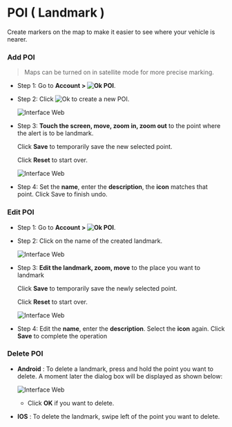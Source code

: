 #  POI ( Landmark )

Create markers on the map to make it easier to see where your vehicle is nearer.

<div id="poi"> 
</div>

### Add POI

> Maps can be turned on in satellite mode for more precise marking.

* Step 1: Go to **Account  > <span class="icon-left svg-filter-info">![Ok](/docs/assets/images/web-interface/icon/SVG/icons8-flag-2.svg) POI**.

* Step 2: Click <span class="icon-left svg-filter-tick">![Ok](/docs/assets/images/web-interface/icon/SVG/plus.svg) to create a new POI.

    <span class="icon-left5">![Interface Web](/docs/assets/images/web-english/gotrack365-el/add-poi-3.jpg)

* Step 3: **Touch the screen, move, zoom in, zoom out** to the point where the alert is to be landmark.

    Click **Save** to temporarily save the new selected point.

    Click **Reset** to start over.

    <span class="icon-left5">![Interface Web](/docs/assets/images/web-english/gotrack365-el/add-poi-4.jpg)

* Step 4: Set the **name**, enter the **description**, the **icon** matches that point. Click Save to finish undo.
  
### Edit POI

* Step 1: Go to **Account  > <span class="icon-left svg-filter-info">![Ok](/docs/assets/images/web-interface/icon/SVG/icons8-flag-2.svg) POI**.
* Step 2: Click on the name of the created landmark.

    <span class="icon-left5">![Interface Web](/docs/assets/images/web-english/gotrack365-el/edit-poi-3.jpg)

* Step 3: **Edit the landmark, zoom, move** to the place you want to landmark

    Click **Save** to temporarily save the newly selected point.

    Click **Reset** to start over.

    <span class="icon-left5">![Interface Web](/docs/assets/images/web-english/gotrack365-el/edit-poi.jpg)

* Step 4: Edit the **name**, enter the **description**. Select the **icon** again. Click **Save** to complete the operation

### Delete POI

* **Android** : To delete a landmark, press and hold the point you want to delete. A moment later the dialog box will be displayed as shown below:

    <span class="icon-left4">![Interface Web](/docs/assets/images/web-english/gotrack365-el/delete-poi.jpg)
    
    * Click **OK** if you want to delete.

* **IOS** : To delete the landmark, swipe left of the point you want to delete.

